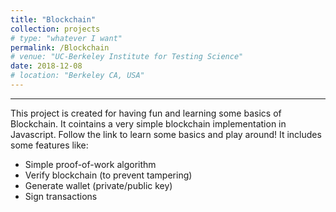 ```yaml
---
title: "Blockchain"
collection: projects
# type: "whatever I want"
permalink: /Blockchain
# venue: "UC-Berkeley Institute for Testing Science"
date: 2018-12-08
# location: "Berkeley CA, USA"
---
```

---
This project is  created for having fun and learning some basics of Blockchain. It cointains a very simple blockchain implementation in Javascript. Follow the link to learn some basics and play around! It includes some features like:
* Simple proof-of-work algorithm
* Verify blockchain (to prevent tampering)
* Generate wallet (private/public key)
* Sign transactions